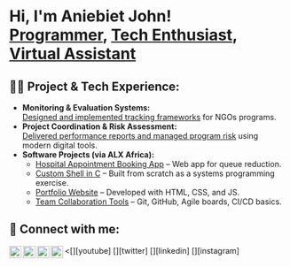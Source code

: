 <h1>Hi, I'm Aniebiet John! <br/><a href="https://github.com/Ani-John">Programmer</a>, <a href="https://www.linkedin.com/in/aniebietjohn/"> Tech Enthusiast</a>, <a href="https://sites.google.com/d/1bYWDvAHiEzNvjv0-BcBMqgNqZ7XNkPJm/p/1GCgrcyRcCvuS-7bc83fMm5-an4GLrHAc/edit?pli=1">Virtual Assistant</a></h1>

<h2>👨‍💻 Project & Tech Experience:</h2>
<ul>
  <li>
    <strong>Monitoring & Evaluation Systems:</strong><br>
    <a href="https://example.com/m-e-project">Designed and implemented tracking frameworks</a> for NGOs programs.
  </li>
  <li>
    <strong>Project Coordination & Risk Assessment:</strong><br>
    <a href="https://example.com/project-risk">Delivered performance reports and managed program risk</a> using modern digital tools.
  </li>
   <li>
   <strong>Software Projects (via ALX Africa):</strong>
    <ul>
      <li><a href="https://example.com/booking-app">Hospital Appointment Booking App</a> – Web app for queue reduction.</li>
      <li><a href="https://example.com/custom-shell">Custom Shell in C</a> – Built from scratch as a systems programming exercise.</li>
      <li><a href="https://example.com/portfolio-site">Portfolio Website</a> – Developed with HTML, CSS, and JS.</li>
      <li><a href="https://example.com/team-collab">Team Collaboration Tools</a> – Git, GitHub, Agile boards, CI/CD basics.</li>
    </ul>
  </li>
</ul>
  
<h2> 🤳 Connect with me:</h2>

<[<img align="left" alt="Aniebiet John | YouTube" width="22px" src="https://cdn.jsdelivr.net/npm/simple-icons@v3/icons/youtube.svg" />][youtube]
[<img align="left" alt="Aniebiet John | Twitter" width="22px" src="https://cdn.jsdelivr.net/npm/simple-icons@v3/icons/twitter.svg" />][twitter]
[<img align="left" alt="Aniebiet John | LinkedIn" width="22px" src="https://cdn.jsdelivr.net/npm/simple-icons@v3/icons/linkedin.svg" />][linkedin]
[<img align="left" alt="Aniebiet John | Instagram" width="22px" src="https://cdn.jsdelivr.net/npm/simple-icons@v3/icons/instagram.svg" />][instagram]

<!--
**joshmadakor1/joshmadakor1** is a ✨ _special_ ✨ repository because its `README.md` (this file) appears on your GitHub profile.

Here are some ideas to get you started:

- 🔭 I’m currently working on ...
- 🌱 I’m currently learning ...
- 👯 I’m looking to collaborate on ...
- 🤔 I’m looking for help with ...
- 💬 Ask me about ...
- 📫 How to reach me: ...
- 😄 Pronouns: ...
- ⚡ Fun fact: ...
-->
